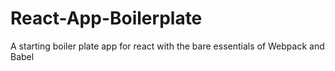 # React-App-Boilerplate
A starting boiler plate app for react with the bare essentials of Webpack and Babel
